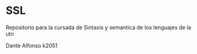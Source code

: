 # SSL
Repositorio para la cursada de Sintaxis y semantica de los lenguajes de la utn

Dante Alfonso k2051
